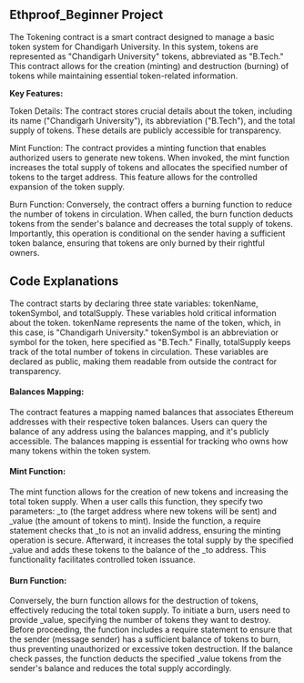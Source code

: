 ## Ethproof_Beginner Project 

The Tokening contract is a smart contract designed to manage a basic token system for Chandigarh University. In this system, tokens are represented as "Chandigarh University" tokens, abbreviated as "B.Tech." This contract allows for the creation (minting) and destruction (burning) of tokens while maintaining essential token-related information.

**Key Features:**

Token Details: The contract stores crucial details about the token, including its name ("Chandigarh University"), its abbreviation ("B.Tech"), and the total supply of tokens. These details are publicly accessible for transparency.

Mint Function: The contract provides a minting function that enables authorized users to generate new tokens. When invoked, the mint function increases the total supply of tokens and allocates the specified number of tokens to the target address. This feature allows for the controlled expansion of the token supply.

Burn Function: Conversely, the contract offers a burning function to reduce the number of tokens in circulation. When called, the burn function deducts tokens from the sender's balance and decreases the total supply of tokens. Importantly, this operation is conditional on the sender having a sufficient token balance, ensuring that tokens are only burned by their rightful owners.

## Code Explanations

The contract starts by declaring three state variables: tokenName, tokenSymbol, and totalSupply. These variables hold critical information about the token. tokenName represents the name of the token, which, in this case, is "Chandigarh University." tokenSymbol is an abbreviation or symbol for the token, here specified as "B.Tech." Finally, totalSupply keeps track of the total number of tokens in circulation. These variables are declared as public, making them readable from outside the contract for transparency.

#### Balances Mapping:
The contract features a mapping named balances that associates Ethereum addresses with their respective token balances. Users can query the balance of any address using the balances mapping, and it's publicly accessible. The balances mapping is essential for tracking who owns how many tokens within the token system.

#### Mint Function:
The mint function allows for the creation of new tokens and increasing the total token supply. When a user calls this function, they specify two parameters: _to (the target address where new tokens will be sent) and _value (the amount of tokens to mint). Inside the function, a require statement checks that _to is not an invalid address, ensuring the minting operation is secure. Afterward, it increases the total supply by the specified _value and adds these tokens to the balance of the _to address. This functionality facilitates controlled token issuance.

#### Burn Function:
Conversely, the burn function allows for the destruction of tokens, effectively reducing the total token supply. To initiate a burn, users need to provide _value, specifying the number of tokens they want to destroy. Before proceeding, the function includes a require statement to ensure that the sender (message sender) has a sufficient balance of tokens to burn, thus preventing unauthorized or excessive token destruction. If the balance check passes, the function deducts the specified _value tokens from the sender's balance and reduces the total supply accordingly.
